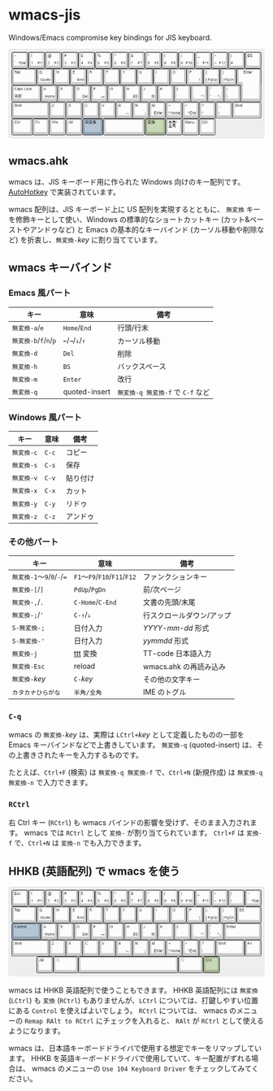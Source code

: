 # wmacs-jis

Windows/Emacs compromise key bindings for JIS keyboard.

![wmacs](img/keyboard-layout.png)

## wmacs.ahk

wmacs は、JIS キーボード用に作られた Windows 向けのキー配列です。
[AutoHotkey](https://www.autohotkey.com/) で実装されています。

wmacs 配列は、JIS キーボード上に US 配列を実現するとともに、 `無変換` キーを修飾キーとして使い、Windows の標準的なショートカットキー (カット&ペーストやアンドゥなど) と Emacs の基本的なキーバインド (カーソル移動や削除など) を折衷し、`無変換-`*key* に割り当てています。

## wmacs キーバインド

### Emacs 風パート

| キー | 意味 | 備考 |
|----|----|----|
| `無変換-a`/`e` | `Home`/`End` | 行頭/行末 |
| `無変換-b`/`f`/`n`/`p` | `←`/`→`/`↓`/`↑` | カーソル移動 |
| `無変換-d` | `Del` | 削除 |
| `無変換-h` | `BS` | バックスペース |
| `無変換-m` | `Enter` | 改行 |
| `無変換-q` | quoted-insert | `無変換-q 無変換-f` で `C-f` など |

### Windows 風パート

| キー | 意味 | 備考 |
|----|----|----|
| `無変換-c` | `C-c` | コピー |
| `無変換-s` | `C-s` | 保存 |
| `無変換-v` | `C-v` | 貼り付け |
| `無変換-x` | `C-x` | カット |
| `無変換-y` | `C-y` | リドゥ |
| `無変換-z` | `C-z` | アンドゥ |

### その他パート

| キー | 意味 | 備考 |
|----|----|----|
| `無変換-1`～`9`/`0`/`-`/`=` | `F1`～`F9`/`F10`/`F11`/`F12` | ファンクションキー |
| `無変換-[`/`]` | `PdUp`/`PgDn` | 前/次ページ |
| `無変換-,`/`.` | `C-Home`/`C-End` | 文書の先頭/末尾 |
| `無変換-;`/`'` | `C-↑`/`↓` | 行スクロールダウン/アップ |
| `S-無変換-;` | 日付入力 | *YYYY-mm-dd* 形式 |
| `S-無変換-'` | 日付入力 | *yymmdd* 形式 |
| `無変換-j` | [ttt](https://github.com/yoyuse/ttt) 変換 | TT-code 日本語入力 |
| `無変換-Esc` | reload | wmacs.ahk の再読み込み |
| `無変換-`*key* | `C-`*key* | その他の文字キー |
| `カタカナひらがな` | `半角/全角` | IME のトグル |

### `C-q`

wmacs の `無変換-`*key* は、実際は `LCtrl+`*key* として定義したものの一部を Emacs キーバインドなどで上書きしています。
`無変換-q` (quoted-insert) は、その上書きされたキーを入力するものです。

たとえば、`Ctrl+F` (検索) は `無変換-q 無変換-f` で、`Ctrl+N` (新規作成) は `無変換-q 無変換-n` で入力できます。

### `RCtrl`

右 Ctrl キー (`RCtrl`) も wmacs バインドの影響を受けず、そのまま入力されます。
wmacs では `RCtrl` として `変換-` が割り当てられています。
`Ctrl+F` は `変換-f` で、`Ctrl+N` は `変換-n` でも入力できます。

## HHKB (英語配列) で wmacs を使う

![wmacs](img/keyboard-layout-hhkb.png)

wmacs は HHKB 英語配列で使うこともできます。
HHKB 英語配列には `無変換` (`LCtrl`) も `変換` (`RCtrl`) もありませんが、`LCtrl` については、打鍵しやすい位置にある `Control` を使えばよいでしょう。
`RCtrl` については、 wmacs のメニューの `Remap RAlt to RCtrl` にチェックを入れると、 `RAlt` が `RCtrl` として使えるようになります。

wmacs は、日本語キーボードドライバで使用する想定でキーをリマップしています。
HHKB を英語キーボードドライバで使用していて、キー配置がずれる場合は、 wmacs のメニューの `Use 104 Keyboard Driver` をチェックしてみてください。
